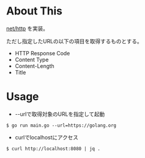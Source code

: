 # About This

[net/http](https://go-talks.appspot.com/github.com/voyagegroup/talks/2017/treasure-go/intro.slide#33) を実装。

ただし指定したURLの以下の項目を取得するものとする。

* HTTP Response Code
* Content Type
* Content-Length
* Title

# Usage

* --urlで取得対象のURLを指定して起動
```
$ go run main.go --url=https://golang.org
```

* curlでlocalhostにアクセス
```
$ curl http://localhost:8080 | jq .
```
